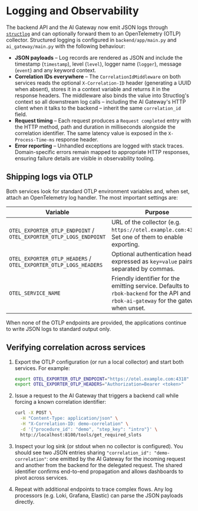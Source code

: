 # Logging and Observability

The backend API and the AI Gateway now emit JSON logs through [`structlog`](https://www.structlog.org/) and can optionally forward them to an OpenTelemetry (OTLP) collector. Structured logging is configured in `backend/app/main.py` and `ai_gateway/main.py` with the following behaviour:

- **JSON payloads** – Log records are rendered as JSON and include the timestamp (`timestamp`), level (`level`), logger name (`logger`), message (`event`) and any keyword context.
- **Correlation IDs everywhere** – The `CorrelationIdMiddleware` on both services reads the optional `X-Correlation-ID` header (generating a UUID when absent), stores it in a context variable and returns it in the response headers. The middleware also binds the value into Structlog's context so all downstream log calls – including the AI Gateway's HTTP client when it talks to the backend – inherit the same `correlation_id` field.
- **Request timing** – Each request produces a `Request completed` entry with the HTTP method, path and duration in milliseconds alongside the correlation identifier. The same latency value is exposed in the `X-Process-Time-ms` response header.
- **Error reporting** – Unhandled exceptions are logged with stack traces. Domain-specific errors remain mapped to appropriate HTTP responses, ensuring failure details are visible in observability tooling.

## Shipping logs via OTLP

Both services look for standard OTLP environment variables and, when set, attach an OpenTelemetry log handler. The most important settings are:

| Variable | Purpose |
| --- | --- |
| `OTEL_EXPORTER_OTLP_ENDPOINT` / `OTEL_EXPORTER_OTLP_LOGS_ENDPOINT` | URL of the collector (e.g. `https://otel.example.com:4318`). Set one of them to enable exporting. |
| `OTEL_EXPORTER_OTLP_HEADERS` / `OTEL_EXPORTER_OTLP_LOGS_HEADERS` | Optional authentication headers, expressed as `key=value` pairs separated by commas. |
| `OTEL_SERVICE_NAME` | Friendly identifier for the emitting service. Defaults to `rbok-backend` for the API and `rbok-ai-gateway` for the gateway when unset. |

When none of the OTLP endpoints are provided, the applications continue to write JSON logs to standard output only.

## Verifying correlation across services

1. Export the OTLP configuration (or run a local collector) and start both services. For example:

   ```bash
   export OTEL_EXPORTER_OTLP_ENDPOINT="https://otel.example.com:4318"
   export OTEL_EXPORTER_OTLP_HEADERS="Authorization=Bearer <token>"
   ```

2. Issue a request to the AI Gateway that triggers a backend call while forcing a known correlation identifier:

   ```bash
   curl -X POST \
     -H "Content-Type: application/json" \
     -H "X-Correlation-ID: demo-correlation" \
     -d '{"procedure_id": "demo", "step_key": "intro"}' \
     http://localhost:8100/tools/get_required_slots
   ```

3. Inspect your log sink (or stdout when no collector is configured). You should see two JSON entries sharing `"correlation_id": "demo-correlation"`: one emitted by the AI Gateway for the incoming request and another from the backend for the delegated request. The shared identifier confirms end-to-end propagation and allows dashboards to pivot across services.

4. Repeat with additional endpoints to trace complex flows. Any log processors (e.g. Loki, Grafana, Elastic) can parse the JSON payloads directly.
